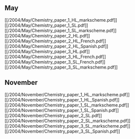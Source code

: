 
## May
[[/2004/May/Chemistry_paper_1_HL_markscheme.pdf]]
[[/2004/May/Chemistry_paper_1_SL.pdf]]
[[/2004/May/Chemistry_paper_1_SL_markscheme.pdf]]
[[/2004/May/Chemistry_paper_2_HL.pdf]]
[[/2004/May/Chemistry_paper_2_HL_French.pdf]]
[[/2004/May/Chemistry_paper_2_HL_Spanish.pdf]]
[[/2004/May/Chemistry_paper_3_HL.pdf]]
[[/2004/May/Chemistry_paper_3_HL_French.pdf]]
[[/2004/May/Chemistry_paper_3_SL_French.pdf]]
[[/2004/May/Chemistry_paper_3_SL_markscheme.pdf]]

## November
[[/2004/November/Chemistry_paper_1_HL_markscheme.pdf]]
[[/2004/November/Chemistry_paper_1_HL_Spanish.pdf]]
[[/2004/November/Chemistry_paper_1_SL_markscheme.pdf]]
[[/2004/November/Chemistry_paper_1_SL_Spanish.pdf]]
[[/2004/November/Chemistry_paper_2_SL.pdf]]
[[/2004/November/Chemistry_paper_2_SL_markscheme.pdf]]
[[/2004/November/Chemistry_paper_3_SL_markscheme.pdf]]
[[/2004/November/Chemistry_paper_3_SL_Spanish.pdf]]
